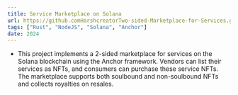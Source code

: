 ```yaml
---
title: Service Marketplace on Solana
url: https://github.comHarshcreatorTwo-sided-Marketplace-for-Services.git
tags: ["Rust", "NodeJS", "Solana", "Anchor"]
date: 2024
---
```


- This project implements a 2-sided marketplace for services on the Solana blockchain using the Anchor framework. Vendors can list their services as NFTs, and consumers can purchase these service NFTs. The marketplace supports both soulbound and non-soulbound NFTs and collects royalties on resales.
